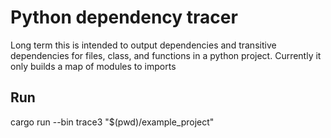 # Python dependency tracer
Long term this is intended to output dependencies and transitive dependencies for files, class, and functions in a python project.
Currently it only builds a map of modules to imports

## Run
cargo run --bin trace3 "$(pwd)/example_project"
